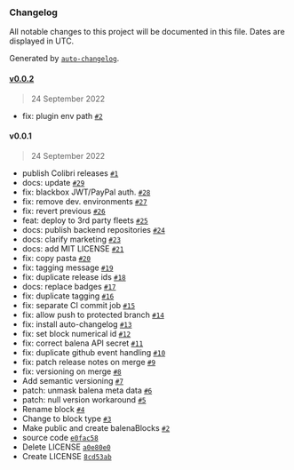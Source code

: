 ### Changelog

All notable changes to this project will be documented in this file. Dates are displayed in UTC.

Generated by [`auto-changelog`](https://github.com/CookPete/auto-changelog).

#### [v0.0.2](https://github.com/vpnarea/black.box/compare/v0.0.1...v0.0.2)

> 24 September 2022

- fix: plugin env path [`#2`](https://github.com/vpnarea/black.box/pull/2)

#### v0.0.1

> 24 September 2022

- publish Colibri releases [`#1`](https://github.com/vpnarea/black.box/pull/1)
- docs: update [`#29`](https://github.com/vpnarea/black.box/pull/29)
- fix: blackbox JWT/PayPal auth. [`#28`](https://github.com/vpnarea/black.box/pull/28)
- fix: remove dev. environments [`#27`](https://github.com/vpnarea/black.box/pull/27)
- fix: revert previous [`#26`](https://github.com/vpnarea/black.box/pull/26)
- feat: deploy to 3rd party fleets [`#25`](https://github.com/vpnarea/black.box/pull/25)
- docs: publish backend repositories [`#24`](https://github.com/vpnarea/black.box/pull/24)
- docs: clarify marketing [`#23`](https://github.com/vpnarea/black.box/pull/23)
- docs: add MIT LICENSE [`#21`](https://github.com/vpnarea/black.box/pull/21)
- fix: copy pasta [`#20`](https://github.com/vpnarea/black.box/pull/20)
- fix: tagging message [`#19`](https://github.com/vpnarea/black.box/pull/19)
- fix: duplicate release ids [`#18`](https://github.com/vpnarea/black.box/pull/18)
- docs: replace badges [`#17`](https://github.com/vpnarea/black.box/pull/17)
- fix: duplicate tagging [`#16`](https://github.com/vpnarea/black.box/pull/16)
- fix: separate CI commit job [`#15`](https://github.com/vpnarea/black.box/pull/15)
- fix: allow push to protected branch [`#14`](https://github.com/vpnarea/black.box/pull/14)
- fix: install auto-changelog [`#13`](https://github.com/vpnarea/black.box/pull/13)
- fix: set block numerical id [`#12`](https://github.com/vpnarea/black.box/pull/12)
- fix: correct balena API secret [`#11`](https://github.com/vpnarea/black.box/pull/11)
- fix: duplicate github event handling [`#10`](https://github.com/vpnarea/black.box/pull/10)
- fix: patch release notes on merge [`#9`](https://github.com/vpnarea/black.box/pull/9)
- fix: versioning on merge [`#8`](https://github.com/vpnarea/black.box/pull/8)
- Add semantic versioning [`#7`](https://github.com/vpnarea/black.box/pull/7)
- patch: unmask balena meta data [`#6`](https://github.com/vpnarea/black.box/pull/6)
- patch: null version workaround [`#5`](https://github.com/vpnarea/black.box/pull/5)
- Rename block [`#4`](https://github.com/vpnarea/black.box/pull/4)
- Change to block type [`#3`](https://github.com/vpnarea/black.box/pull/3)
- Make public and create balenaBlocks [`#2`](https://github.com/vpnarea/black.box/pull/2)
- source code [`e0fac58`](https://github.com/vpnarea/black.box/commit/e0fac58f39ebd697ee19f6e99f2d9a582ee07370)
- Delete LICENSE [`a0e80e0`](https://github.com/vpnarea/black.box/commit/a0e80e01ed6a884976ba398e718ce413d35ad91a)
- Create LICENSE [`8cd53ab`](https://github.com/vpnarea/black.box/commit/8cd53abc63bf14f24f82f80a18e0e6daa134b77c)
